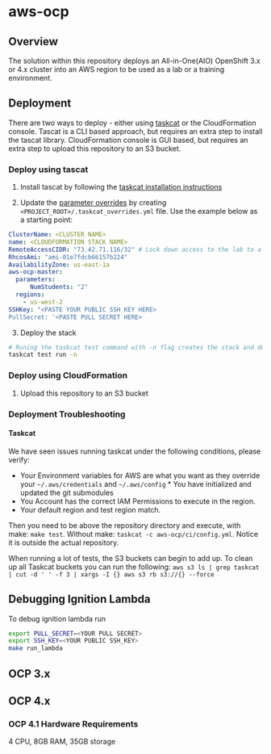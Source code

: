 # aws-ocp

## Overview

The solution within this repository deploys an All-in-One(AIO) OpenShift 3.x or 4.x cluster into an AWS region to be used as a lab or a training environment.

## Deployment

There are two ways to deploy - either using [taskcat](https://github.com/aws-quickstart/taskcat) or the CloudFormation console. Tascat is a CLI based approach, but requires an extra step to install the tascat library. CloudFormation console is GUI based, but requires an extra step to upload this repository to an S3 bucket.

### Deploy using tascat

1. Install tascat by following the [taskcat installation instructions](https://aws-quickstart.github.io/install-taskcat.html)

2. Update the [parameter overrides](https://github.com/aws-quickstart/taskcat#parameter-overrides) by creating `<PROJECT_ROOT>/.taskcat_overrides.yml` file. Use the example below as a starting point:

```yaml
ClusterName: <CLUSTER NAME>
name: <CLOUDFORMATION STACK NAME>
RemoteAccessCIDR: "73.42.71.116/32" # Lock down access to the lab to a specific CIDR, defaults to 0.0.0.0/0
RhcosAmi: "ami-01e7fdcb66157b224"
AvailabilityZone: us-east-1a
aws-ocp-master:
  parameters:
      NumStudents: "2"
  regions:
    - us-west-2
SSHKey: "<PASTE YOUR PUBLIC SSH KEY HERE>
PullSecret: '<PASTE PULL SECRET HERE>
```

3. Deploy the stack

```bash
# Runing the taskcat test command with -n flag creates the stack and doesn't destroy it
taskcat test run -n
```

### Deploy using CloudFormation

1. Upload this repository to an S3 bucket

### Deployment Troubleshooting

#### Taskcat

We have seen issues running taskcat under the following conditions, please verify:

  * Your Environment variables for AWS are what you want as they override your `~/.aws/credentials` and `~/.aws/config` * You have initialized and updated the git submodules
  * You Account has the correct IAM Permissions to execute in the region.
  * Your default region and test region match.

Then you need to be above the repository directory and execute, with make: `make test`. Without make:
`taskcat -c aws-ocp/ci/config.yml`. Notice it is outside the actual repository.

When running a lot of tests, the S3 buckets can begin to add up. To clean up all Taskcat buckets you can run the following:
`aws s3 ls | grep taskcat | cut -d ' ' -f 3 | xargs -I {} aws s3 rb s3://{} --force`

## Debugging Ignition Lambda

To debug ignition lambda run

```bash
export PULL_SECRET=<YOUR PULL SECRET>
export SSH_KEY=<YOUR PUBLIC SSH_KEY>
make run_lambda
```

## OCP 3.x

## OCP 4.x

### OCP 4.1 Hardware Requirements

4 CPU, 8GB RAM, 35GB storage
